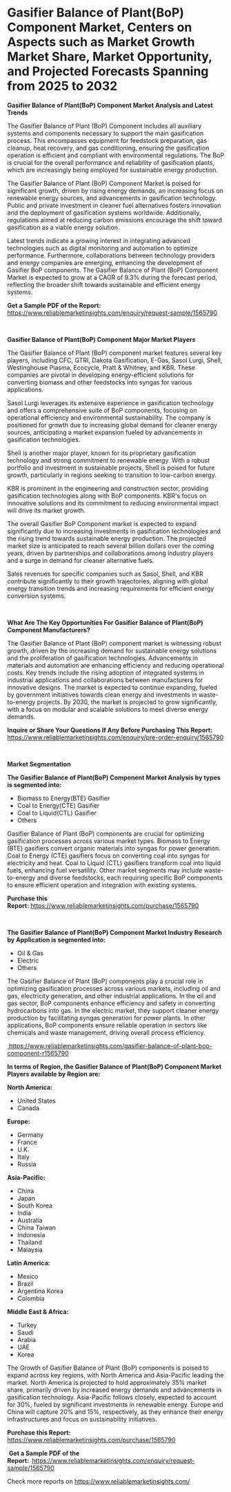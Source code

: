 <p><h1>Gasifier Balance of Plant(BoP) Component Market, Centers on Aspects such as Market Growth Market Share, Market Opportunity, and Projected Forecasts Spanning from 2025 to 2032</h1></p><p><strong>Gasifier Balance of Plant(BoP) Component Market Analysis and Latest Trends</strong></p>
<p><p>The Gasifier Balance of Plant (BoP) Component includes all auxiliary systems and components necessary to support the main gasification process. This encompasses equipment for feedstock preparation, gas cleanup, heat recovery, and gas conditioning, ensuring the gasification operation is efficient and compliant with environmental regulations. The BoP is crucial for the overall performance and reliability of gasification plants, which are increasingly being employed for sustainable energy production.</p><p>The Gasifier Balance of Plant (BoP) Component Market is poised for significant growth, driven by rising energy demands, an increasing focus on renewable energy sources, and advancements in gasification technology. Public and private investment in cleaner fuel alternatives fosters innovation and the deployment of gasification systems worldwide. Additionally, regulations aimed at reducing carbon emissions encourage the shift toward gasification as a viable energy solution.</p><p>Latest trends indicate a growing interest in integrating advanced technologies such as digital monitoring and automation to optimize performance. Furthermore, collaborations between technology providers and energy companies are emerging, enhancing the development of Gasifier BoP components. The Gasifier Balance of Plant (BoP) Component Market is expected to grow at a CAGR of 9.3% during the forecast period, reflecting the broader shift towards sustainable and efficient energy systems.</p></p>
<p><strong>Get a Sample PDF of the Report:&nbsp;</strong> <a href="https://www.reliablemarketinsights.com/enquiry/request-sample/1565790?utm_campaign=2564&utm_medium=2&utm_source=Github&utm_content=ia&utm_term=11042025&utm_id=gasifier-balance-of-plantbop-component">https://www.reliablemarketinsights.com/enquiry/request-sample/1565790</a></p>
<p>&nbsp;</p>
<p><strong>Gasifier Balance of Plant(BoP) Component Major Market Players</strong></p>
<p><p>The Gasifier Balance of Plant (BoP) component market features several key players, including CFC, GTRI, Dakota Gasification, E-Gas, Sasol Lurgi, Shell, Westinghouse Plasma, Ecocycle, Pratt & Whitney, and KBR. These companies are pivotal in developing energy-efficient solutions for converting biomass and other feedstocks into syngas for various applications.</p><p>Sasol Lurgi leverages its extensive experience in gasification technology and offers a comprehensive suite of BoP components, focusing on operational efficiency and environmental sustainability. The company is positioned for growth due to increasing global demand for cleaner energy sources, anticipating a market expansion fueled by advancements in gasification technologies.</p><p>Shell is another major player, known for its proprietary gasification technology and strong commitment to renewable energy. With a robust portfolio and investment in sustainable projects, Shell is poised for future growth, particularly in regions seeking to transition to low-carbon energy.</p><p>KBR is prominent in the engineering and construction sector, providing gasification technologies along with BoP components. KBR's focus on innovative solutions and its commitment to reducing environmental impact will drive its market growth.</p><p>The overall Gasifier BoP Component market is expected to expand significantly due to increasing investments in gasification technologies and the rising trend towards sustainable energy production. The projected market size is anticipated to reach several billion dollars over the coming years, driven by partnerships and collaborations among industry players and a surge in demand for cleaner alternative fuels. </p><p>Sales revenues for specific companies such as Sasol, Shell, and KBR contribute significantly to their growth trajectories, aligning with global energy transition trends and increasing requirements for efficient energy conversion systems.</p></p>
<p>&nbsp;</p>
<p><strong>What Are The Key Opportunities For Gasifier Balance of Plant(BoP) Component Manufacturers?</strong></p>
<p><p>The Gasifier Balance of Plant (BoP) component market is witnessing robust growth, driven by the increasing demand for sustainable energy solutions and the proliferation of gasification technologies. Advancements in materials and automation are enhancing efficiency and reducing operational costs. Key trends include the rising adoption of integrated systems in industrial applications and collaborations between manufacturers for innovative designs. The market is expected to continue expanding, fueled by government initiatives towards clean energy and investments in waste-to-energy projects. By 2030, the market is projected to grow significantly, with a focus on modular and scalable solutions to meet diverse energy demands.</p></p>
<p><strong>Inquire or Share Your Questions If Any Before Purchasing This Report:</strong> <a href="https://www.reliablemarketinsights.com/enquiry/pre-order-enquiry/1565790?utm_campaign=2564&utm_medium=2&utm_source=Github&utm_content=ia&utm_term=11042025&utm_id=gasifier-balance-of-plantbop-component">https://www.reliablemarketinsights.com/enquiry/pre-order-enquiry/1565790</a></p>
<p>&nbsp;</p>
<p><strong>Market Segmentation</strong></p>
<p><strong>The Gasifier Balance of Plant(BoP) Component Market Analysis by types is segmented into:</strong></p>
<p><ul><li>Biomass to Energy(BTE) Gasifier</li><li>Coal to Energy(CTE) Gasifier</li><li>Coal to Liquid(CTL) Gasifier</li><li>Others</li></ul></p>
<p><p>Gasifier Balance of Plant (BoP) components are crucial for optimizing gasification processes across various market types. Biomass to Energy (BTE) gasifiers convert organic materials into syngas for power generation. Coal to Energy (CTE) gasifiers focus on converting coal into syngas for electricity and heat. Coal to Liquid (CTL) gasifiers transform coal into liquid fuels, enhancing fuel versatility. Other market segments may include waste-to-energy and diverse feedstocks, each requiring specific BoP components to ensure efficient operation and integration with existing systems.</p></p>
<p><strong>Purchase this Report:&nbsp;</strong><a href="https://www.reliablemarketinsights.com/purchase/1565790?utm_campaign=2564&utm_medium=2&utm_source=Github&utm_content=ia&utm_term=11042025&utm_id=gasifier-balance-of-plantbop-component">https://www.reliablemarketinsights.com/purchase/1565790</a></p>
<p>&nbsp;</p>
<p><strong>The Gasifier Balance of Plant(BoP) Component Market Industry Research by Application is segmented into:</strong></p>
<p><ul><li>Oil & Gas</li><li>Electric</li><li>Others</li></ul></p>
<p><p>The Gasifier Balance of Plant (BoP) components play a crucial role in optimizing gasification processes across various markets, including oil and gas, electricity generation, and other industrial applications. In the oil and gas sector, BoP components enhance efficiency and safety in converting hydrocarbons into gas. In the electric market, they support cleaner energy production by facilitating syngas generation for power plants. In other applications, BoP components ensure reliable operation in sectors like chemicals and waste management, driving overall process efficiency.</p></p>
<p><a href="https://www.reliablemarketinsights.com/gasifier-balance-of-plant-bop-component-r1565790?utm_campaign=2564&utm_medium=2&utm_source=Github&utm_content=ia&utm_term=11042025&utm_id=gasifier-balance-of-plantbop-component">&nbsp;https://www.reliablemarketinsights.com/gasifier-balance-of-plant-bop-component-r1565790</a></p>
<p><strong>In terms of Region, the Gasifier Balance of Plant(BoP) Component Market Players available by Region are:</strong></p>
<p>
    <p> <strong> North America: </strong>
        <ul>
            <li>United States</li>
            <li>Canada</li>
        </ul>
        </p> 
    <p> <strong> Europe: </strong>
        <ul>
            <li>Germany</li>
            <li>France</li>
            <li>U.K.</li>
            <li>Italy</li>
            <li>Russia</li>
        </ul>
        </p> 
    <p> <strong> Asia-Pacific: </strong>
        <ul>
            <li>China</li>
            <li>Japan</li>
            <li>South Korea</li>
            <li>India</li>
            <li>Australia</li>
            <li>China Taiwan</li>
            <li>Indonesia</li>
            <li>Thailand</li>
            <li>Malaysia</li>
        </ul>
        </p> 
    <p> <strong> Latin America: </strong>
        <ul>
            <li>Mexico</li>
            <li>Brazil</li>
            <li>Argentina Korea</li>
            <li>Colombia</li>
        </ul>
        </p> 
    <p> <strong> Middle East & Africa: </strong>
        <ul>
            <li>Turkey</li>
            <li>Saudi</li>
            <li>Arabia</li>
            <li>UAE</li>
            <li>Korea</li>
        </ul>
    </p>
    </p>
<p><p>The Growth of Gasifier Balance of Plant (BoP) components is poised to expand across key regions, with North America and Asia-Pacific leading the market. North America is projected to hold approximately 35% market share, primarily driven by increased energy demands and advancements in gasification technology. Asia-Pacific follows closely, expected to account for 30%, fueled by significant investments in renewable energy. Europe and China will capture 20% and 15%, respectively, as they enhance their energy infrastructures and focus on sustainability initiatives.</p></p>
<p><strong>Purchase this Report: </strong><a href="https://www.reliablemarketinsights.com/purchase/1565790?utm_campaign=2564&utm_medium=2&utm_source=Github&utm_content=ia&utm_term=11042025&utm_id=gasifier-balance-of-plantbop-component">https://www.reliablemarketinsights.com/purchase/1565790</a></p>
<p>&nbsp;<strong>Get a Sample PDF of the Report:&nbsp;&nbsp;</strong><a href="https://www.reliablemarketinsights.com/enquiry/request-sample/1565790?utm_campaign=2564&utm_medium=2&utm_source=Github&utm_content=ia&utm_term=11042025&utm_id=gasifier-balance-of-plantbop-component">https://www.reliablemarketinsights.com/enquiry/request-sample/1565790</a></p>
<p><strong></strong></p>
<p>Check more reports on <a href="https://www.reliablemarketinsights.com/?utm_campaign=2564&utm_medium=2&utm_source=Github&utm_content=ia&utm_term=11042025&utm_id=gasifier-balance-of-plantbop-component">https://www.reliablemarketinsights.com/</a></p>